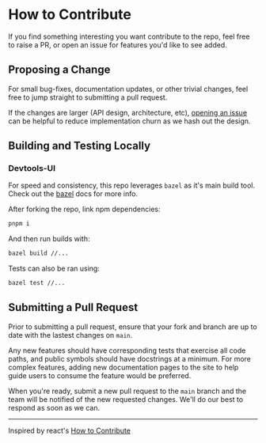 # How to Contribute

If you find something interesting you want contribute to the repo, feel free to raise a PR, or open an issue for features you'd like to see added.

## Proposing a Change

For small bug-fixes, documentation updates, or other trivial changes, feel free to jump straight to submitting a pull request.

If the changes are larger (API design, architecture, etc), [opening an issue](https://github.com/player-ui/player/tools/new/choose) can be helpful to reduce implementation churn as we hash out the design.

## Building and Testing Locally

### Devtools-UI

For speed and consistency, this repo leverages `bazel` as it's main build tool. Check out the [bazel](https://bazel.build/) docs for more info.

After forking the repo, link npm dependencies:

```bash
pnpm i
```

And then run builds with:

```bash
bazel build //...
```

Tests can also be ran using:

```bash
bazel test //...
```

## Submitting a Pull Request

Prior to submitting a pull request, ensure that your fork and branch are up to date with the lastest changes on `main`.

Any new features should have corresponding tests that exercise all code paths, and public symbols should have docstrings at a minimum. For more complex features, adding new documentation pages to the site to help guide users to consume the feature would be preferred.

When you're ready, submit a new pull request to the `main` branch and the team will be notified of the new requested changes. We'll do our best to respond as soon as we can.

---

Inspired by react's [How to Contribute](https://reactjs.org/docs/how-to-contribute.html)
